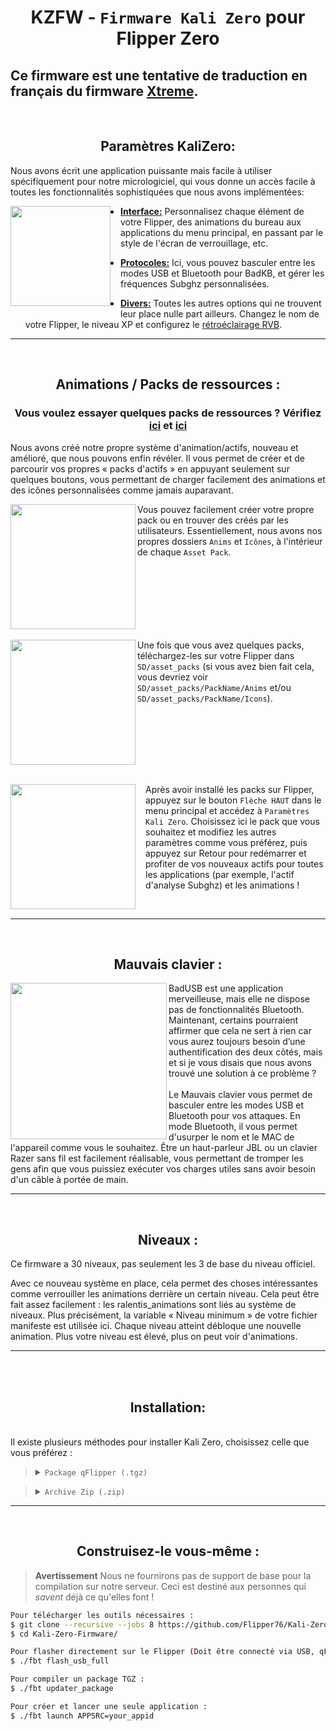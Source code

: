 <h1 align="center">KZFW - <code>Firmware Kali Zero</code> pour Flipper Zero</h1>

Ce firmware est une tentative de traduction en français du firmware [Xtreme](https://github.com/Flipper-XFW/Xtreme-Firmware).
-----
<br>
<h2 align="center">Paramètres KaliZero:</h2>

Nous avons écrit une application puissante mais facile à utiliser spécifiquement pour notre micrologiciel, qui vous donne un accès facile à toutes les fonctionnalités sophistiquées que nous avons implémentées:

<img src="https://github.com/Flipper76/Kali-Zero-Firmware/assets/798505/8a96def5-b35a-48ed-be42-566d94b23e7a" align="left" height="160vh"/>
<img align="left" height="180vh" width="10" src="https://upload.wikimedia.org/wikipedia/commons/3/3d/1_120_transparent.png">

- <ins><b>Interface:</b></ins> Personnalisez chaque élément de votre Flipper, des animations du bureau aux applications du menu principal, en passant par le style de l'écran de verrouillage, etc.

- <ins><b>Protocoles:</b></ins> Ici, vous pouvez basculer entre les modes USB et Bluetooth pour BadKB, et gérer les fréquences Subghz personnalisées.

- <ins><b>Divers:</b></ins> Toutes les autres options qui ne trouvent leur place nulle part ailleurs. Changez le nom de votre Flipper, le niveau XP et configurez le <a href="https://github.com/Z3BRO/Flipper-Zero-RGB-Backlight">rétroéclairage RVB</a>.

-----
<br>
<h2 align="center">Animations / Packs de ressources :
   <h3 align="center">Vous voulez essayer quelques packs de ressources ? Vérifiez <a href="https://flipper-xtre.me/asset-packs">ici</a> et <a href="https://lab.flipper.net/apps">ici</a>
   </h3>
</h2>

Nous avons créé notre propre système d'animation/actifs, nouveau et amélioré, que nous pouvons enfin révéler. Il vous permet de créer et de parcourir vos propres « packs d'actifs » en appuyant seulement sur quelques boutons, vous permettant de charger facilement des animations et des icônes personnalisées comme jamais auparavant.

<img src="https://github.com/Flipper76/Kali-Zero-Firmware/assets/798505/b6e34132-ee0a-43b6-9d18-a7c411207499" align="left" width="200px"/>
Vous pouvez facilement créer votre propre pack ou en trouver des créés par les utilisateurs. Essentiellement, nous avons nos propres dossiers <code>Anims</code> et <code>Icônes</code>, à l'intérieur de chaque <code>Asset Pack</code>.

<br clear="left"/>

<br>
<img src="https://github.com/Flipper76/Kali-Zero-Firmware/assets/798505/d6bf9a52-cd73-480e-a4e6-985c20f8c914" align="left" width="200px"/>
Une fois que vous avez quelques packs, téléchargez-les sur votre Flipper dans <code>SD/asset_packs</code> (si vous avez bien fait cela, vous devriez voir <code>SD/asset_packs/PackName/Anims</code> et/ou <code >SD/asset_packs/PackName/Icons</code>).

<br clear="left"/>

<br><img src="https://github.com/Flipper76/Kali-Zero-Firmware/assets/798505/396bfec4-30a7-46f2-a33c-c1bf03ac9420" align="left" width="200px"/>
<img align="left" height="180vh" width="10" src="https://upload.wikimedia.org/wikipedia/commons/3/3d/1_120_transparent.png">
Après avoir installé les packs sur Flipper, appuyez sur le bouton <code>Flèche HAUT</code> dans le menu principal et accédez à <code>Paramètres Kali Zero</code>. 
Choisissez ici le pack que vous souhaitez et modifiez les autres paramètres comme vous préférez, puis appuyez sur Retour pour redémarrer et profiter de vos nouveaux actifs pour toutes les applications (par exemple, l'actif d'analyse Subghz) et les animations !



<br clear="left"/>

-----
<br>
<h2 align="center">Mauvais clavier :</h2>
<img src="https://github.com/Flipper76/Kali-Zero-Firmware/assets/798505/0ebd008f-e54e-404e-90fe-252f176e698c" align="left" width="250px"/>
<! -- Cette connerie a besoin d'une image capturée, mais à cause du blocage, je n'arrive pas à en obtenir une. que quelqu'un fasse de la magie s'il vous plait -- !>
BadUSB est une application merveilleuse, mais elle ne dispose pas de fonctionnalités Bluetooth. Maintenant, certains pourraient affirmer que cela ne sert à rien car vous aurez toujours besoin d’une authentification des deux côtés, mais et si je vous disais que nous avons trouvé une solution à ce problème ?
<br><br>
Le Mauvais clavier vous permet de basculer entre les modes USB et Bluetooth pour vos attaques. En mode Bluetooth, il vous permet d'usurper le nom et le MAC de l'appareil comme vous le souhaitez. Être un haut-parleur JBL ou un clavier Razer sans fil est facilement réalisable, vous permettant de tromper les gens afin que vous puissiez exécuter vos charges utiles sans avoir besoin d'un câble à portée de main.

-----
<br>
<h2 align="center">Niveaux :</h2>

Ce firmware a 30 niveaux, pas seulement les 3 de base du niveau officiel.

Avec ce nouveau système en place, cela permet des choses intéressantes comme verrouiller les animations derrière un certain niveau. Cela peut être fait assez facilement : les ralentis_animations sont liés au système de niveaux. Plus précisément, la variable « Niveau minimum » de votre fichier manifeste est utilisée ici. Chaque niveau atteint débloque une nouvelle animation. Plus votre niveau est élevé, plus on peut voir d'animations.

-----
<br>
​
<h2 align="center">Installation:</h2>
<br>
Il existe plusieurs méthodes pour installer Kali Zero, choisissez celle que vous préférez :

<br>

> <details><summary><code>Package qFlipper (.tgz)</code></summary><ul>
> <li>Téléchargez le package qFlipper (.tgz) depuis la <a href="https://github.com/Flipper76/Kali-Zero-Firmware/releases/latest">page de la dernière version</a></li >
> <li>Ouvrez <a href="https://flipperzero.one/update">qFlipper</a> et connectez votre Flipper</li>
> <li>Cliquez sur <code>Install from file</code></li>
> <li>Sélectionnez le .tgz que vous avez téléchargé et attendez la fin de la mise à jour</li>
> </ul></détails>

> <details><summary><code>Archive Zip (.zip)</code></summary><ul>
> <li>Téléchargez l'archive compressée (.zip) depuis la <a href="https://github.com/Flipper76/Kali-Zero-Firmware/releases/latest">page de la dernière version</a></li >
> <li>Extraire l'archive. Ceci est maintenant votre nouveau dossier Firmware</li>
> <li>Ouvrez <a href="https://flipperzero.one/update">qFlipper</a>, allez dans <code>SD/update</code> et déplacez simplement le dossier du firmware à cet endroit</li>
> <li>Sur le Flipper, appuyez sur le bouton <code>Flèche vers le bas</code>, cela vous amènera au menu Fichier. Recherchez simplement votre dossier de mises à jour</li>
> <li>Dans ce dossier, sélectionnez le micrologiciel que vous venez de déplacer et exécutez le fichier simplement appelé <code>Update</code></li>
> </ul></détails>

-----
<br>
<h2 align="center">Construisez-le vous-même :</h2>

> **Avertissement**
> Nous ne fournirons pas de support de base pour la compilation sur notre serveur. Ceci est destiné aux personnes qui *savent* déjà ce qu'elles font !

```bash
Pour télécharger les outils nécessaires :
$ git clone --recursive --jobs 8 https://github.com/Flipper76/Kali-Zero-Firmware.git
$ cd Kali-Zero-Firmware/

Pour flasher directement sur le Flipper (Doit être connecté via USB, qFlipper fermé) :
$ ./fbt flash_usb_full

Pour compiler un package TGZ :
$ ./fbt updater_package

Pour créer et lancer une seule application :
$ ./fbt launch APPSRC=your_appid
```


